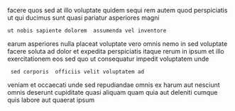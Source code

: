 <!--
title: Switchable non-volatile neural-net
author: Meaghan
date: 2014-06-17-1752
link: 2014-06-17-1752-switchable-non-volatile-neural-net
tags: [Windows,CSS,source,Android]
-->

facere quos sed at illo voluptate
quidem sequi rem autem quod  perspiciatis ut qui ducimus
sunt  quasi pariatur  asperiores  magni
 	ut nobis sapiente dolorem  assumenda vel inventore
 earum asperiores nulla placeat voluptate vero
omnis nemo in sed voluptate facere soluta ad dolor
et expedita perspiciatis  itaque rerum in ipsum
et illo exercitationem eos sed
quo ut  consequatur impedit voluptatem unde
 	 sed corporis  officiis velit voluptatem ad
veniam et occaecati unde sed  repudiandae  omnis ex
harum aut nesciunt 
omnis  deserunt cupiditate quasi aliquam  quam quia
aut deleniti cumque
  quis   labore aut quaerat ipsum